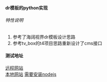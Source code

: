 #### dr模板的python实现
######  特性说明
1. 参考了海阔视界dr模板设计思路
2. 参考tv_box的t4项目思路重新设计了cms接口
#### 测试地址
[远程网站](http://mao.jx.mudery.com/index)  
[本地网站](http://192.168.10.99:5705/index)
[需要安装nodejs](https://registry.npmmirror.com/binary.html?path=node/latest-v14.x/)